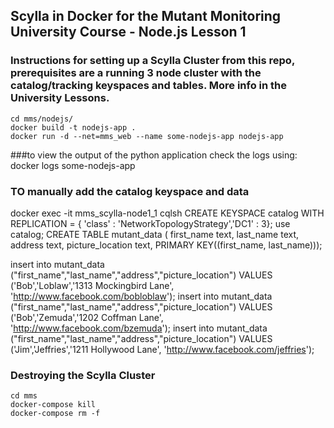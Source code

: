 ## Scylla in Docker for the Mutant Monitoring University Course - Node.js Lesson 1 

### Instructions for setting up a Scylla Cluster from this repo, prerequisites are a running 3 node cluster with the catalog/tracking keyspaces and tables. More info in the University Lessons. 

```
cd mms/nodejs/
docker build -t nodejs-app .
docker run -d --net=mms_web --name some-nodejs-app nodejs-app
```
###to view the output of the python application check the logs using: docker logs some-nodejs-app

### TO manually add the catalog keyspace and data
docker exec -it mms_scylla-node1_1 cqlsh
CREATE KEYSPACE catalog WITH REPLICATION = { 'class' : 'NetworkTopologyStrategy','DC1' : 3};
use catalog;
CREATE TABLE mutant_data ( first_name text, last_name text, address text, picture_location text, PRIMARY KEY((first_name, last_name)));

insert into mutant_data ("first_name","last_name","address","picture_location") VALUES ('Bob','Loblaw','1313 Mockingbird Lane', 'http://www.facebook.com/bobloblaw'); insert into mutant_data ("first_name","last_name","address","picture_location") VALUES ('Bob','Zemuda','1202 Coffman Lane', 'http://www.facebook.com/bzemuda'); insert into mutant_data ("first_name","last_name","address","picture_location") VALUES ('Jim','Jeffries','1211 Hollywood Lane', 'http://www.facebook.com/jeffries');


### Destroying the Scylla Cluster 
```
cd mms
docker-compose kill
docker-compose rm -f
```


